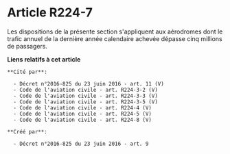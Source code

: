 # Article R224-7

Les dispositions de la présente section s'appliquent aux aérodromes dont le trafic annuel de la dernière année calendaire
achevée dépasse cinq millions de passagers.

**Liens relatifs à cet article**

	**Cité par**:

	  - Décret n°2016-825 du 23 juin 2016 - art. 11 (V)
	  - Code de l'aviation civile - art. R224-3-2 (V)
	  - Code de l'aviation civile - art. R224-3-3 (V)
	  - Code de l'aviation civile - art. R224-3-5 (V)
	  - Code de l'aviation civile - art. R224-4 (V)
	  - Code de l'aviation civile - art. R224-5 (V)
	  - Code de l'aviation civile - art. R224-8 (V)

	**Créé par**:

	  - Décret n°2016-825 du 23 juin 2016 - art. 9
